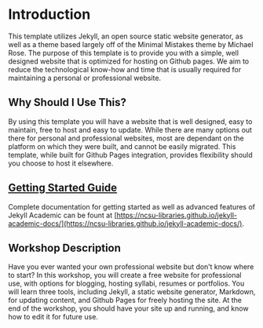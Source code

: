 # Introduction
This template utilizes Jekyll, an open source static website generator, as well as a theme based largely off of the Minimal Mistakes theme by Michael Rose. The purpose of this template is to provide you with a simple, well designed website that is optimized for hosting on Github pages. We aim to reduce the technological know-how and time that is usually required for maintaining a personal or professional website.

## Why Should I Use This?
By using this template you will have a website that is well designed, easy to maintain, free to host and easy to update. While there are many options out there for personal and professional websites, most are dependant on the platform on which they were built, and cannot be easily migrated. This template, while built for Github Pages integration, provides flexibility should you choose to host it elsewhere.

## [Getting Started Guide](https://ncsu-libraries.github.io/jekyll-academic-docs/)
Complete documentation for getting started as well as advanced features of Jekyll Academic can be fount at [https://ncsu-libraries.github.io/jekyll-academic-docs/](https://ncsu-libraries.github.io/jekyll-academic-docs/).

## Workshop Description

Have you ever wanted your own professional website but don’t know where to start? In this workshop, you will create a free website for professional use, with options for blogging, hosting syllabi, resumes or portfolios. You will learn three tools, including Jekyll, a static website generator, Markdown, for updating content, and Github Pages for freely hosting the site. At the end of the workshop, you should have your site up and running, and know how to edit it for future use.

